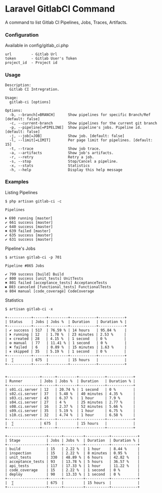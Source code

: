 # Laravel GitlabCI Command

A command to list Gitlab CI Pipelines, Jobs, Traces, Artifacts.

### Configuration

Available in config/gitlab_ci.php

    url         - Gitlab Url
    token       - Gitlab User's Token
    project_id  - Project id

### Usage

    Description:
      Gitlab CI Intregration.

    Usage:
      gitlab-ci [options]

    Options:
      -b, --branch[=BRANCH]      Show pipelines for specific Branch/Ref [default: false]
      -c, --current-branch       Show pipelines for the current git branch
      -p, --pipeline[=PIPELINE]  Show pipeline's jobs. Pipeline id. [default: false]
      -j, --job[=JOB]            Show job. [default: false]
      -l, --limit[=LIMIT]        Per page limit for pipelines. [default: 15]
      -t, --trace                Show job trace.
      -a, --artifacts            Show job's artifacts.
      -r, --retry                Retry a job.
      -s, --stop                 Stop/Cancel a pipeline.
      -x, --stats                Statistics
      -h, --help                 Display this help message

### Examples

Listing Pipelines

    $ php artisan gitlab-ci -c

    Pipelines

    ⏵ 690 running [master]
    ✔ 661 success [master]
    ✔ 640 success [master]
    ✖ 639 failed [master]
    ✔ 635 success [master]
    ✔ 631 success [master]

Pipeline's Jobs

    $ artisan gitlab-ci -p 701

    Pipeline #865 Jobs

    ✔ 799 success [build] Build
    ✔ 800 success [unit_tests] UnitTests
    ✖ 801 failed [acceptance_tests] AcceptanceTests
    ⏹ 803 canceled [functional_tests] FunctionalTests
    ⚙ 804 manual [code_coverage] CodeCoverage

Statistics

    $ artisan gitlab-ci -x

    +-----------+------+---------+------------+------------+
    | Status    | Jobs | Jobs %  | Duration   | Duration % |
    +-----------+------+---------+------------+------------+
    | ✔ success | 517  | 76.59 % | 14 hours   | 95.84 %    |
    | ⏵ running | 12   | 1.78 %  | 23 minutes | 2.53 %     |
    | ⏸ created | 28   | 4.15 %  | 1 second   | 0 %        |
    | ⚙ manual  | 77   | 11.41 % | 1 second   | 0 %        |
    | ✖ failed  | 6    | 0.89 %  | 15 minutes | 1.63 %     |
    | ⏸ skipped | 35   | 5.19 %  | 1 second   | 0 %        |
    +-----------+------+---------+------------+------------+
    |  ∑        | 675  |         | 15 hours   |            |
    +-----------+------+---------+------------+------------+


    +---------------+------+---------+------------+------------+
    | Runner        | Jobs | Jobs %  | Duration   | Duration % |
    +---------------+------+---------+------------+------------+
    | s01.ci.server | 12   | 20.74 % | 1 second   | 0 %        |
    | s02.ci.server | 37   | 5.48 %  | 40 minutes | 4.35 %     |
    | s03.ci.server | 43   | 6.37 %  | 1 hour     | 7.9 %      |
    | s04.ci.server | 27   | 4 %     | 25 minutes | 2.77 %     |
    | s08.ci.server | 16   | 2.37 %  | 52 minutes | 5.66 %     |
    | s09.ci.server | 35   | 5.19 %  | 1 hour     | 6.75 %     |
    | s10.ci.server | 32   | 4.74 %  | 1 hour     | 6.58 %     |
    +---------------+------+---------+------------+------------+
    |  ∑            | 675  |         | 15 hours   |            |
    +---------------+------+---------+------------+------------+

    +------------------+------+---------+-----------+------------+
    | Stage            | Jobs | Jobs %  | Duration  | Duration % |
    +------------------+------+---------+-----------+------------+
    | build            | 15   | 2.22 %  | 1 hour    | 8.44 %     |
    | inspection       | 15   | 2.22 %  | 8 minutes | 0.95 %     |
    | unit_tests       | 330  | 48.89 % | 6 hours   | 42.82 %    |
    | acceptance_tests | 93   | 13.78 % | 5 hours   | 36.57 %    |
    | api_tests        | 117  | 17.33 % | 1 hour    | 11.22 %    |
    | code_coverage    | 15   | 2.22 %  | 1 second  | 0 %        |
    | deploy           | 90   | 13.33 % | 1 second  | 0 %        |
    +------------------+------+---------+-----------+------------+
    |  ∑               | 675  |         | 15 hours  |            |
    +------------------+------+---------+-----------+------------+

